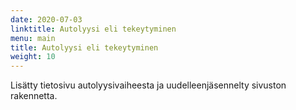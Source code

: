 ```yaml
---
date: 2020-07-03
linktitle: Autolyysi eli tekeytyminen
menu: main
title: Autolyysi eli tekeytyminen
weight: 10
---
```


Lisätty tietosivu autolyysivaiheesta ja uudelleenjäsennelty sivuston rakennetta.
